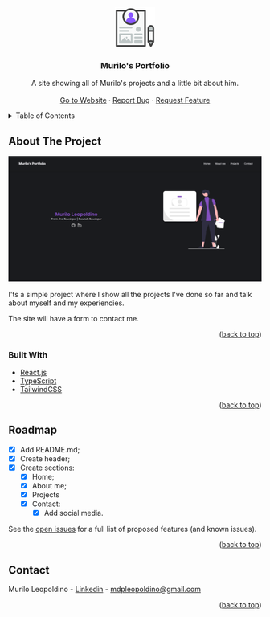 <div align="center">
  <a href="https://github.com/murilodpl/portfolio/">
    <img src="src/assets/favicon.svg" alt="Logo" width="80" height="80">
  </a>

  <h3 align="center">Murilo's Portfolio</h3>

  <p align="center">
    A site showing all of Murilo's projects and a little bit about him.
    <br />
    <br />
    <a href="https://portfolio-murilodpl.vercel.app">Go to Website</a>
    ·
    <a href="https://github.com/murilodpl/portfolio/issues">Report Bug</a>
    ·
    <a href="https://github.com/murilodpl/portfolio/issues">Request Feature</a>
  </p>
</div>



<!-- TABLE OF CONTENTS -->
<details>
  <summary>Table of Contents</summary>
  <ol>
    <li>
      <a href="#about-the-project">About The Project</a>
      <ul>
        <li><a href="#built-with">Built With</a></li>
      </ul>
    </li>
    <li><a href="#roadmap">Roadmap</a></li>
    <li><a href="#contact">Contact</a></li>
  </ol>
</details>



<!-- ABOUT THE PROJECT -->
## About The Project

[![Product Name Screen Shot][product-screenshot]](https://example.com)

I'ts a simple project where I show all the projects I've done so far and talk about myself and my experiencies.

The site will have a form to contact me.
<p align="right">(<a href="#top">back to top</a>)</p>



### Built With

* [React.js](https://reactjs.org/)
* [TypeScript](https://www.typescriptlang.org/)
* [TailwindCSS](https://tailwindcss.com/)

<p align="right">(<a href="#top">back to top</a>)</p>



<!-- ROADMAP -->
## Roadmap

- [x] Add README.md;
- [x] Create header;
- [x] Create sections:
	- [x] Home;
	- [x] About me;
	- [x] Projects
	- [x] Contact:
		- [x] Add social media.

See the [open issues](https://github.com/othneildrew/Best-README-Template/issues) for a full list of proposed features (and known issues).

<p align="right">(<a href="#top">back to top</a>)</p>



<!-- CONTACT -->
## Contact

Murilo Leopoldino - [Linkedin](https://www.linkedin.com/in/murilo-leopoldino) - mdpleopoldino@gmail.com

<p align="right">(<a href="#top">back to top</a>)</p>

<!-- MARKDOWN LINKS & IMAGES -->
<!-- https://www.markdownguide.org/basic-syntax/#reference-style-links -->
[product-screenshot]: src/assets/siteImage.png
